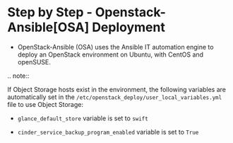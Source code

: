 Step by Step - Openstack-Ansible[OSA] Deployment
============================================

* OpenStack-Ansible (OSA) uses the Ansible IT automation engine to deploy an OpenStack environment on Ubuntu, with CentOS and openSUSE. 


.. note::

   If Object Storage hosts exist in the environment, the following
   variables are automatically set in the
   ``/etc/openstack_deploy/user_local_variables.yml`` file to use
   Object Storage:

   - ``glance_default_store`` variable is set to ``swift``

   - ``cinder_service_backup_program_enabled`` variable is set to ``True``
